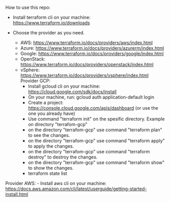 How to use this repo:
- Install terraform cli on your machine: https://www.terraform.io/downloads

- Choose the provider as you need.
  - AWS: https://www.terraform.io/docs/providers/aws/index.html
  - Azure: https://www.terraform.io/docs/providers/azurerm/index.html
  - Google: https://www.terraform.io/docs/providers/google/index.html
  - OpenStack: https://www.terraform.io/docs/providers/openstack/index.html
  - vSphere: https://www.terraform.io/docs/providers/vsphere/index.html
Provider GCP:
    - Install gcloud cli on your machine: https://cloud.google.com/sdk/docs/install
    - On your machine, run: gcloud auth application-default login
    - Create a project: https://console.cloud.google.com/apis/dashboard   (or use the one you already have)
    - Use command "terraform init" on the spesific directory. Example on directory "terrafom-gcp"
    - on the directory "terrafom-gcp" use command "terraform plan" to see the changes.
    - on the directory "terrafom-gcp" use command "terraform apply" to apply the changes.
    - on the directory "terrafom-gcp" use command "terraform destroy" to destroy the changes.
    - on the directory "terrafom-gcp" use command "terraform show" to show the changes.
    - terraform state list

Provider AWS:
    - Install aws cli on your machine: https://docs.aws.amazon.com/cli/latest/userguide/getting-started-install.html